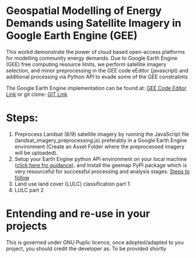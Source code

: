# Geospatial Modelling of Energy Demands using Satellite Imagery in Google Earth Engine (GEE)
This workd demonstrate the power of cloud based open-access platforms for modelling community energy demands. Due to Google Earth Engine (GEE) free computing resource limits, we perform satellite imagery selection, and minor preprocessing in the GEE code eEditor (javascript) and additional processing via Python API to evade some of the GEE constratints 

The Google Earth Engine implementation can be found at: [GEE Code Editor Link](https://code.earthengine.google.com/?accept_repo=users/dandas/abudu-astonU-project) or git clone: [GIT Link](https://earthengine.googlesource.com/users/dandas/abudu-astonU-project)  

# Steps:
1. Preprocess Landsat (8/9) satellite imagery by running the JavaScript file (landsat_imagery_preprocessing.js) preferably in a Google Earth Engine environment (Create an Asset Folder where the preprocessed imagery will be uploaded).
2. Setup your Earth Engine python API environment on your local machine ([click here fro guidance](https://developers.google.com/earth-engine/guides/python_install)), and Install the geemap PyPI package which is very resourceful for successful processing and analysis stages. [Steps to follow](https://pypi.org/project/geemap/)
3. Land use land cover (LULC) classification part 1: 
4. LULC part 2


# Entending and re-use in your projects
This is governed under GNU Puplic licence, once adopted/adapted to you project, you should credit the developer as:
To be provided shortly
